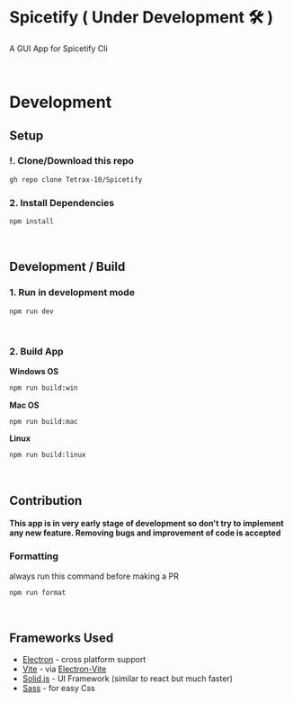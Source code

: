 # Spicetify ( Under Development 🛠️ )

A GUI App for Spicetify Cli

<br />

# Development

## Setup

### !. Clone/Download this repo

```sh
gh repo clone Tetrax-10/Spicetify
```

### 2. Install Dependencies

```sh
npm install
```

<br />

## Development / Build

### 1. Run in development mode

```sh
npm run dev
```

<br />

### 2. Build App

**Windows OS**

```sh
npm run build:win
```

**Mac OS**

```sh
npm run build:mac
```

**Linux**

```sh
npm run build:linux
```

<br />

## Contribution

#### This app is in very early stage of development so don't try to implement any new feature. Removing bugs and improvement of code is accepted

### Formatting

always run this command before making a PR

```sh
npm run format
```

<br />

## Frameworks Used

-   [Electron](https://youtu.be/m3OjWNFREJo) - cross platform support
-   [Vite](https://youtu.be/KCrXgy8qtjM) - via [Electron-Vite](https://evite.netlify.app/)
-   [Solid.js](https://youtu.be/hw3Bx5vxKl0) - UI Framework (similar to react but much faster)
-   [Sass](https://youtu.be/akDIJa0AP5c) - for easy Css
